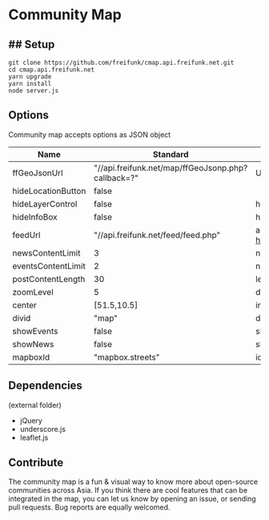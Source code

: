 Community Map
=============

## Setup
-----

```
git clone https://github.com/freifunk/cmap.api.freifunk.net.git
cd cmap.api.freifunk.net
yarn upgrade
yarn install
node server.js
```

## Options

Community map accepts options as JSON object

| Name               | Standard                                           | Bedeutung                                                            |
|--------------------|----------------------------------------------------|----------------------------------------------------------------------|
| ffGeoJsonUrl       | "//api.freifunk.net/map/ffGeoJsonp.php?callback=?" | URL with API data, we need jsonp there                               |
| hideLocationButton | false                                              |                                                                      |
| hideLayerControl   | false                                              | hide or show layer box                                               |
| hideInfoBox        | false                                              | hide or show info box                                                |
| feedUrl            | "//api.freifunk.net/feed/feed.php"                 | a feed provided by https://github.com/freifunk/feed.api.freifunk.net |
| newsContentLimit   | 3                                                  | number of news entries                                               |
| eventsContentLimit | 2                                                  | number of event entries                                              |
| postContentLength  | 30                                                 | length event headlines                                               |
| zoomLevel          | 5                                                  | default zoom level on page load                                      |
| center             | [51.5,10.5]                                        | initial center of map                                                |
| divid              | "map"                                              | div id where map should be displayed                                 |
| showEvents         | false                                              | show events in community popup                                       |
| showNews           | false                                              | show news in community popup                                         |
| mapboxId           | "mapbox.streets"                                   | id for your mapbox tiles                                             |

## Dependencies
(external folder)

* jQuery
* underscore.js
* leaflet.js

## Contribute

The community map is a fun & visual way to know more about open-source communities across Asia. If you think there are cool features that can be integrated in the map, you can let us know by opening an issue, or sending pull requests. Bug reports are equally welcomed.
